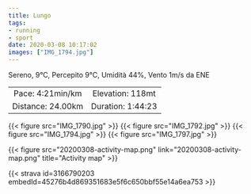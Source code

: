 ```yaml
---
title: Lungo
tags:
- running
- sport
date: 2020-03-08 10:17:02
images: ["IMG_1794.jpg"]
---
```


Sereno, 9°C, Percepito 9°C, Umidità 44%, Vento 1m/s da ENE

| | |
| :-: | :-: |
| Pace: 4:21min/km | Elevation: 118mt |
| Distance: 24.00km | Duration: 1:44:23 |

{{< figure src="IMG_1790.jpg" >}}
{{< figure src="IMG_1792.jpg" >}}
{{< figure src="IMG_1794.jpg" >}}
{{< figure src="IMG_1797.jpg" >}}

{{< figure src="20200308-activity-map.png" link="20200308-activity-map.png" title="Activity map" >}}


{{< strava id=3166790203 embedId=45276b4d869351683e5f6c650bbf55e14a6ea753 >}}
